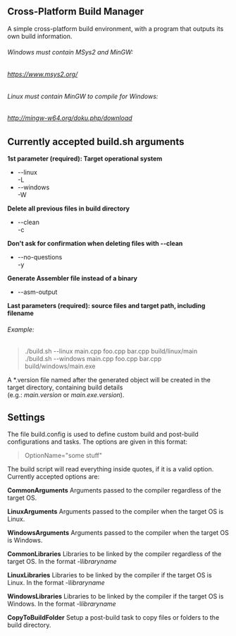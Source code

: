 ## Cross-Platform Build Manager
A simple cross-platform build environment, with a program that outputs its own build information.

###### Windows must contain MSys2 and MinGW:
###### https://www.msys2.org/

###### Linux must contain MinGW to compile for Windows:
###### http://mingw-w64.org/doku.php/download

## Currently accepted build.sh arguments
**1st parameter (required):  Target operational system**
- --linux  
  -L
- --windows  
  -W

**Delete all previous files in build directory**
- --clean  
  -c

**Don't ask for confirmation when deleting files with --clean**
- --no-questions  
  -y

**Generate Assembler file instead of a binary**
- --asm-output

**Last parameters (required): source files and target path, including filename**
###### Example:
> ./build.sh --linux   main.cpp foo.cpp bar.cpp build/linux/main  
> ./build.sh --windows main.cpp foo.cpp bar.cpp build/windows/main.exe  

A \*.version file named after the generated object will be created in the target directory, containing build details  
(e.g.: *main.version* or *main.exe.version*).

#####

## Settings ##
The file build.config is used to define custom build and post-build configurations and tasks. The options are given in this format:
> OptionName="some stuff"

The build script will read everything inside quotes, if it is a valid option.
Currently accepted options are:

**CommonArguments**
Arguments passed to the compiler regardless of the target OS.

**LinuxArguments**
Arguments passed to the compiler when the target OS is Linux.

**WindowsArguments**
Arguments passed to the compiler when the target OS is Windows.

**CommonLibraries**
Libraries to be linked by the compiler regardless of the target OS. In the format -l*libraryname*

**LinuxLibraries**
Libraries to be linked by the compiler if the target OS is Linux. In the format -l*libraryname*

**WindowsLibraries**
Libraries to be linked by the compiler if the target OS is Windows. In the format -l*libraryname*

**CopyToBuildFolder**
Setup a post-build task to copy files or folders to the build directory.
